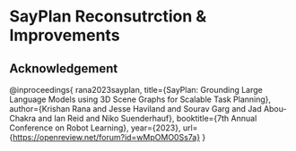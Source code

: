 # SayPlan Reconsutrction & Improvements

## Acknowledgement

@inproceedings{
        rana2023sayplan,
        title={SayPlan: Grounding Large Language Models using 3D Scene Graphs for Scalable Task Planning},
        author={Krishan Rana and Jesse Haviland and Sourav Garg and Jad Abou-Chakra and Ian Reid and Niko Suenderhauf},
        booktitle={7th Annual Conference on Robot Learning},
        year={2023},
        url={https://openreview.net/forum?id=wMpOMO0Ss7a}
      }
